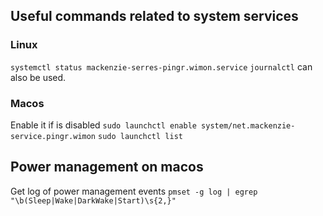 ## Useful commands related to system services

### Linux
`systemctl status mackenzie-serres-pingr.wimon.service`
`journalctl` can also be used.

### Macos
Enable it if is disabled
`sudo launchctl enable system/net.mackenzie-service.pingr.wimon`
`sudo launchctl list`

## Power management on macos
Get log of power management events
`pmset -g log | egrep "\b(Sleep|Wake|DarkWake|Start)\s{2,}"`